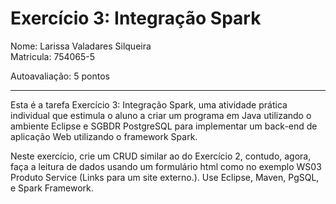 # Exercício 3: Integração Spark

Nome: Larissa Valadares Silqueira <br />
Matricula: 754065-5
 
Autoavaliação: 5 pontos

---

Esta é a tarefa Exercício 3: Integração Spark, uma atividade prática individual que estimula o aluno a criar um programa em Java utilizando o ambiente Eclipse e SGBDR PostgreSQL para implementar um back-end de aplicação Web utilizando o framework Spark.

Neste exercício, crie um CRUD similar ao do Exercício 2, contudo, agora, faça a leitura de dados usando um formulário html como no exemplo WS03 Produto Service (Links para um site externo.). Use Eclipse, Maven, PgSQL, e Spark Framework.
